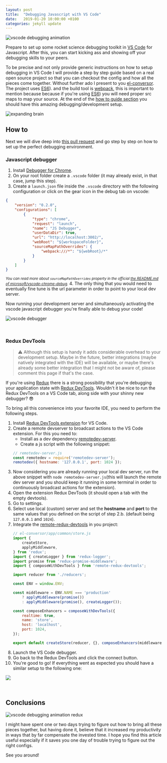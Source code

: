 ```yaml
---
layout: post
title:  "Debugging Javascript with VS Code"
date:   2019-01-20 10:00:00 +0100
categories: jekyll update
---
```

<script src="{{ base.url | prepend: site.url }}/assets/js/back-to-top.js"></script>

![vscode debugging animation](/assets/img/debugging-javascript-with-vscode/debug-animation-1.gif "vscode debugging animation")

Prepare to set up some rocket science debugging toolkit in <a href="https://code.visualstudio.com/" target="_blank" title="visual studio code is a lightweight but powerful source code editor which runs on your desktop">VS Code</a> for Javascript. After this, you can start kicking ass and showing off your debugging skills to your peers.

To be precise and not only provide generic instructions on how to setup debugging in VS Code I will provide a step by step guide based on a real open source project so that you can checkout the config and how all the pieces come together. Without further ado I present to you
<a href="https://github.com/danielcaldas/el-conversor" target="_blank" title="a number to word list converter as a node backend and react/redux fronted">el-conversor</a>. The project uses <a href="https://www.ecma-international.org/publications/standards/Ecma-262.htm" target="_blank" title="standard ecma-262">ES6</a>). and the build tool is <a href="https://webpack.js.org/" target="_blank" title="bundle your scripts">webpack</a>, this is important to mention because because if you're using <a href="https://www.ecma-international.org/publications/standards/Ecma-262.htm" target="_blank" title="standard ecma-262">ES6</a>) you will need proper src maps to map your source. At the end of the [how to guide section](#how-to) you should have this amazing debugging/development setup.

![expanding brain](/assets/img/debugging-javascript-with-vscode/expanding-brain.jpg "expanding brain debugger meme")

## How to

Next we will dive deep into <a href="https://github.com/danielcaldas/el-conversor/pull/14" target="_blank" title="feature/setup vscode debugging">this pull request</a> and go step by step on how to set up the perfect debugging environment.

### Javascript debugger

1. Install <a href="https://marketplace.visualstudio.com/items?itemName=msjsdiag.debugger-for-chrome" target="_blank" title="debug your javascript code in the Chrome browser, or any other target that supports the chrome debugger protocol">Debugger for Chrome</a>.
2. On your root folder create a `.vscode` folder (it may already exist, in that case, jump this step).
3. Create a `launch.json` file inside the `.vscode` directory with the following configuration or click on the gear icon in the debug tab on vscode:
```json
{
    "version": "0.2.0",
    "configurations": [
        {
            "type": "chrome",
            "request": "launch",
            "name": "JS Debugger",
            "userDataDir": true,
            "url": "http://localhost:3002/",
            "webRoot": "${workspaceFolder}",
            "sourceMapPathOverrides": {
                "webpack:///*": "${webRoot}/*"
            }
        }
    ]
}
```
<small>*You can read more about `sourceMapPathOverrides` property in the official <a href="https://github.com/Microsoft/vscode-chrome-debug/blob/master/README.md#sourcemaps" target="_blank" title="microsoft/vscode-chrome-debug README.md">the README.md of microsoft/vscode-chrome-debug</a>.*</small>
4. The only thing that you would need to eventually fine tune is the url parameter in order to point to your local dev server.

Now running your development server and simultaneously activating the vscode javascript debugger you're finally able to debug your code!

![vscode debugger](/assets/img/debugging-javascript-with-vscode/vscode-debugger-part-1.png "vscode debugger javascript")

<br/>

### Redux DevTools

> ⚠️ Although this setup is handy it adds considerable overhead to your development setup. Maybe in the future, better integrations (maybe natively integrated with the IDE) will be available, or maybe there's already some better integration that I might not be aware of, please comment this page if that's the case.


If you're using <a href="https://redux.js.org/" target="_blank" title="a predictable state container for javascript apps">Redux</a> there is a strong possibility that you're debugging your application state with <a href="https://marketplace.visualstudio.com/items?itemName=jingkaizhao.vscode-redux-devtools" target="_blank" title="vscode redux devtools wrapper">Redux DevTools</a>. Wouldn't it be nice to run the Redux DevTools on a VS Code tab, along side with your shinny new debugger? 😎

To bring all this convenience into your favorite IDE, you need to perform the following steps.

1. Install <a href="https://marketplace.visualstudio.com/items?itemName=jingkaizhao.vscode-redux-devtools" target="_blank" title="visual studio code extension to include remotedev-app into editor">Redux DevTools extension</a> for VS Code.
2. Create a remote devserver to broadcast actions to the VS Code extension. For this you need to:
    * Install as a dev dependency <a href="https://www.npmjs.com/package/remotedev-server" target="_blank" title="bridge for communicating with an application remotely via redux devtools extension, remote redux devtools or remotedev">remotedev-server</a>.
    * Create a js script with the following snippet:
    ```javascript
    // remotedev-server.js
    const remotedev = require('remotedev-server');
    remotedev({ hostname: '127.0.0.1', port: 1024 });
    ```
3. Now considering you are already running your local dev server, run the above snippet with `node remotedev-server.js`(this will launch the remote dev server and you should keep it running in some terminal in order to continuously broadcast actions for the extension).
4. Open the extension Redux DevTools (it should open a tab with the empty devtools).
5. Go to settings.
6. Select use local (custom) server and set the **hostname** and **port** to the same values that you defined on the script of step 2.b. (default being `127.0.0.1` and `1024`).
7. Integrate the <a href="https://github.com/zalmoxisus/remote-redux-devtools" target="_blank" title="redux devtools remotely">remote-redux-devtools</a> in you project:
    ```javascript
    // el-conversor/app/common/store.js
    import {
        createStore,
        applyMiddleware,
    } from 'redux';
    import { createLogger } from 'redux-logger';
    import promise from 'redux-promise-middleware';
    import { composeWithDevTools } from 'remote-redux-devtools';

    import reducer from './reducers';

    const ENV = window.ENV;

    const middleware = ENV.NAME === 'production'
        ? applyMiddleware(promise())
        : applyMiddleware(promise(), createLogger());

    const composeEnhancers = composeWithDevTools({
        realtime: true,
        name: 'store',
        host: 'localhost',
        port: 1024,
    });

    export default createStore(reducer, {}, composeEnhancers(middleware));
    ```
8. Launch the VS Code debugger.
9. Go back to the Redux DevTools and click the connect button.
10. You're good to go! If everything went as expected you should have a similar setup to the following one:

[ ![](/assets/img/debugging-javascript-with-vscode/vscode-debugger-part-2.png) ](/assets/img/debugging-javascript-with-vscode/vscode-debugger-part-2.png)

<br/>

## Conclusions

![vscode debugging animation redux](/assets/img/debugging-javascript-with-vscode/debug-animation-2.gif "vscode debugging animation redux")

I might have spent one or two days trying to figure out how to bring all these pieces together, but having done it, believe that it increased my productivity in ways that by far compensate the invested time. I hope you find this article useful especially if it saves you one day of trouble trying to figure out the right configs.

See you around!